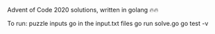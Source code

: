 Advent of Code 2020 solutions, written in golang 🔥🔥

To run:
puzzle inputs go in the input.txt files
go run solve.go
go test -v
